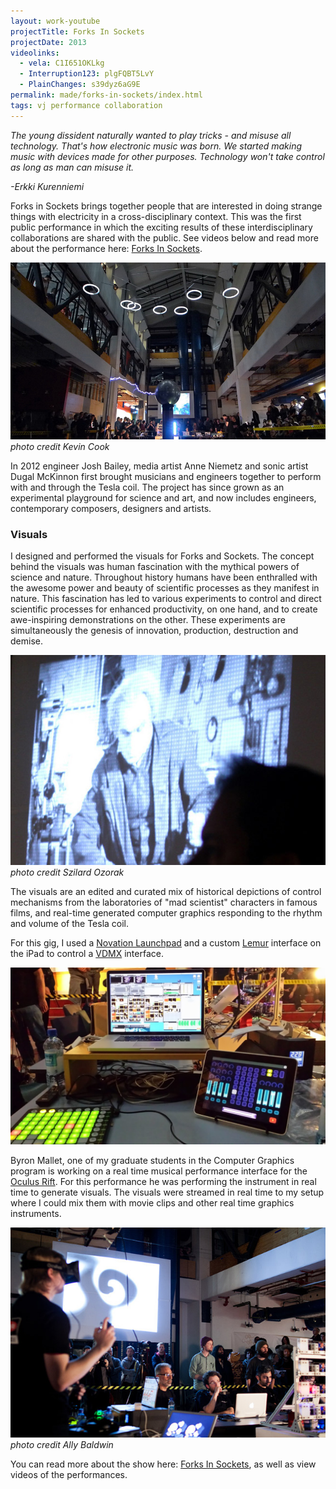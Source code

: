 ```yaml
---
layout: work-youtube
projectTitle: Forks In Sockets
projectDate: 2013
videolinks:
  - vela: C1I651OKLkg
  - Interruption123: plgFQBT5LvY
  - PlainChanges: s39dyz6aG9E
permalink: made/forks-in-sockets/index.html
tags: vj performance collaboration
---
```

_The young dissident naturally wanted to play tricks - and misuse all technology. That's how electronic music was born. We started making music with devices made for other purposes. Technology won't take control as long as man can misuse it._  
 
_-Erkki Kurenniemi_


Forks in Sockets brings together people that are interested in doing strange things with electricity in a cross-disciplinary context. This was the first public performance in which the exciting results of these interdisciplinary collaborations are shared with the public. See videos below and read more about the performance here: [Forks In Sockets](http://fis.vicinnovate.ac.nz/index.html).

![Forks In Sockets][img01]
_photo credit Kevin Cook_

In 2012 engineer Josh Bailey, media artist Anne Niemetz and sonic artist Dugal McKinnon first brought musicians and engineers together to perform with and through the Tesla coil. The project has since grown as an experimental playground for science and art, and now includes engineers, contemporary composers, designers and artists.


### Visuals

I designed and performed the visuals for Forks and Sockets. The concept behind the visuals was human fascination with the mythical powers of science and nature. Throughout history humans have been enthralled with the awesome power and beauty of scientific processes as they manifest in nature. This fascination has led to various experiments to control and direct scientific processes for enhanced productivity, on one hand, and to create awe-inspiring demonstrations on the other. These experiments are simultaneously the genesis of innovation, production, destruction and demise.

![mad scientist][img07]  
_photo credit Szilard Ozorak_

The visuals are an edited and curated mix of historical depictions of control mechanisms from the laboratories of "mad scientist" characters in famous films, and real-time generated computer graphics responding to the rhythm and volume of the Tesla coil.

For this gig, I used a [Novation Launchpad][novation] and a custom [Lemur][lemur] interface on the iPad to control a [VDMX][vdmx] interface.


![the setup][img03]  

Byron Mallet, one of my graduate students in the Computer Graphics program is working on a real time musical performance interface for the [Oculus Rift][occulus]. For this performance he was performing the instrument in real time to generate visuals. The visuals were streamed in real time to my setup where I could mix them with movie clips and other real time graphics instruments.

![byron pensato][img02]
_photo credit Ally Baldwin_

You can read more about the show here: [Forks In Sockets](http://fis.vicinnovate.ac.nz/index.html), as well as view videos of the performances.

[img00]: /img/forks-in-sockets-00.jpg
[img01]: /img/forks-in-sockets-01-kevin-cook.jpg
[img02]: /img/forks-in-sockets-02-ally-baldwin.jpg
[img03]: /img/forks-in-sockets-03.jpg
[img04]: /img/forks-in-sockets-04.jpg
[img05]: /img/forks-in-sockets-05-szilard-ozorak.jpg
[img07]: /img/forks-in-sockets-07-szilard-ozorak-cropped.jpg
[img06]: /img/forks-in-sockets-06.jpgo

[novation]: http://novationmusic.com
[vdmx]: http://vidvox.net
[lemur]: http://liine.net
[occulus]: http://occulus.com
